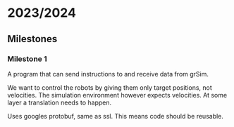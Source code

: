 # 2023/2024

## Milestones

### Milestone 1
A program that can send instructions to and receive data from grSim.

We want to control the robots by giving them only target positions, not velocities. The simulation environment however expects velocities. At some layer a translation needs to happen.

Uses googles protobuf, same as ssl. This means code should be reusable.
